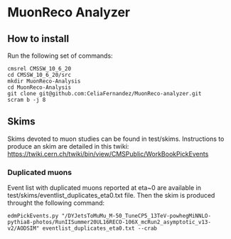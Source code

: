 # MuonReco Analyzer

## How to install

Run the following set of commands:
```
cmsrel CMSSW_10_6_20
cd CMSSW_10_6_20/src
mkdir MuonReco-Analysis
cd MuonReco-Analysis
git clone git@github.com:CeliaFernandez/MuonReco-analyzer.git
scram b -j 8
```

## Skims

Skims devoted to muon studies can be found in test/skims.
Instructions to produce an skim are detailed in this twiki: https://twiki.cern.ch/twiki/bin/view/CMSPublic/WorkBookPickEvents

### Duplicated muons
Event list with duplicated muons reported at eta~0 are available in test/skims/eventlist_duplicates_eta0.txt file. Then the skim is produced throught the following command:
```
edmPickEvents.py "/DYJetsToMuMu_M-50_TuneCP5_13TeV-powhegMiNNLO-pythia8-photos/RunIISummer20UL16RECO-106X_mcRun2_asymptotic_v13-v2/AODSIM" eventlist_duplicates_eta0.txt --crab
```
